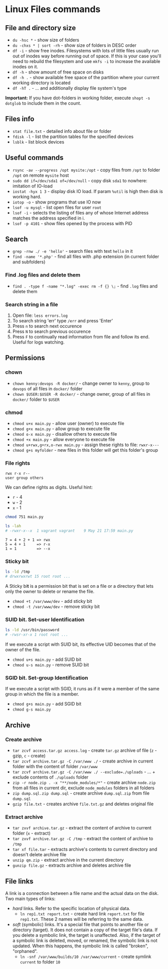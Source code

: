 # Linux Files commands

## File and directory size

- `du -hsc *` - show size of folders
- `du -chxs * | sort -rh` - show size of folders in DESC order
- `df -i` - show free inodes. Filesystems with lots of little files usually run out of inodes way before running out of space. If this is your case you'll need to rebuild the filesystem and use `mkfs -i` to increase the available inodes on it.
- `df -h` - show amount of free space on disks
- `df -h .` - show available free space of the partition where your current working directory is located
- `df -hT .` - ... and additionally display file system's type

**Important:** If you have dot-folders in working folder, execute `shopt -s dotglob` to include them in the count.

## Files info

- `stat file.txt` - detailed info about file or folder
- `fdisk -l` - list the partition tables for the specified devices
- `lsblk` - list block devices

## Useful commands

- `rsync -av --progress /opt mysite:/opt` - copy files from `/opt` to folder `/opt` on remote `mysite` host
- `sudo dd if=/dev/sda1 of=/dev/null` - copy disk `sda1` to nowhere: imitation of IO-load
- `iostat -hyx 1 3` - display disk IO load. If param `%util` is high then disk is working hard. 
- `iotop -o` - show programs that use IO now
- `lsof -u mysql` - list open files for user `root`
- `lsof -i` - selects  the  listing of files any of whose Internet address matches the address specified in i.
- `lsof -p 4101` - show files opened by the process with PID

## Search

- `grep -rnw ./ -e 'hello'` - search files with text `hello` in it
- `find -name '*.php'` - find all files with .php extension (in current folder and subfolders)

### Find .log files and delete them

- `find . -type f -name "*.log" -exec rm -f {} \;` - find `.log` files and delete them

### Search string in a file

1. Open file: `less errors.log`
2. To search string 'err' type `/err` and press 'Enter'
3. Press `n` to search next occurence
4. Press `N` to search previous occurence
5. Press `F` to continually read information from file and follow its end. Useful for logs watching.

## Permissions

### chown

- `chown kenny:devops -R docker/` - change owner to `kenny`, group to `devops` of all files in `docker/` folder
- `chown $USER:$USER -R docker/` - change owner, group of all files in `docker/` folder to `$USER`

### chmod

- `chmod u+x main.py` - allow user (owner) to execute file
- `chmod g+x main.py` - allow group to execute file
- `chmod o-x main.py` - disallow others to execute file
- `chmod +x main.py` - allow everyone to execute file 
- `chmod u+rwx,g+rx,o-rwx main.py` - assign these rights to file: `rwxr-x---`
- `chmod g+s myfolder` - new files in this folder will get this folder's group

### File rights

```
rwx r-x r--
user group others
```
We can define rights as digits. Useful hint:
- `r` - 4
- `w` - 2
- `x` - 1

```bash
chmod 751 main.py

ls -lah
# -rwxr-x--x  1 vagrant vagrant    9 May 21 17:59 main.py
```
```
7 = 4 + 2 + 1 => rwx
5 = 4 + 1     => r-x
1 = 1         => --x
```

### Sticky bit

```bash
ls -ld /tmp
# drwxrwxrwt 15 root root ...
```

A Sticky bi**t** is a permission bit that is set on a file or a directory that lets only the owner to delete or rename the file.

- `chmod +t /var/www/dev` - add sticky bit
- `chmod -t /var/www/dev` - remove sticky bit

### SUID bit. Set-user Identification

```bash
ls -ld /usr/bin/password
# -rwsr-xr-x 1 root root ...
```

If we execute a script with SUID bit, its effective UID becomes that of the owner of the file.
 
- `chmod u+s main.py` - add SUID bit
- `chmod u-s main.py` - remove SUID bit

### SGID bit. Set-group Identification

If we execute a script with SGID, it runs as if it were a member of the same group in which the file is a member.

- `chmod g+s main.py` - add SGID bit
- `chmod g-s main.py`

## Archive

### Create archive

- `tar zcvf access.tar.gz access.log` - create `tar.gz` archive of file (`z` - gzip, `c` - create)
- `tar zcvf archive.tar.gz -C /var/www ./` - create archive in current folder with the content of folder `/var/www`
- `tar zcvf archive.tar.gz -C /var/www ./ --exclude=./uploads` - ... + exclude contents of `./uploads` folder
- `zip -r node.zip . -x "**/node_modules/*"` - create archive `node.zip` from all files in current dir, exclude `node_modules` folders in all folders
- `zip dump.sql.zip dump.sql` - create archive `dump.sql.zip` from file `dump.sql`
- `gzip file.txt` - creates archive `file.txt.gz` and deletes original file

### Extract archive

- `tar zxvf archive.tar.gz` - extract the content of archive to current folder (`x` - extract)
- `tar zxvf archive.tar.gz -C /tmp` - extract the content of archive to `/tmp`
- `tar xf file.tar` - extracts archive's contents to current directory and doesn't delete archive file
- `unzip qm.zip` - extract archive in the current directory
- `gunzip file.gz` - extracts archive and deletes archive file

## File links

A link is a connection between a file name and the actual data on the disk. Two main types of links: 
- *hard* links. Refer to the specific location of physical data.
  - `ln rep1.txt report.txt` - create hard link `report.txt` for file `rep1.txt`. These 2 names will be referring to the same data.
- *soft* (symbolic) links. It's a special file that points to another file or directory (target). It does not contain a copy of the target file's data. If you delete a symbolic link, the target is unaffected. Also, if the target of a symbolic link is deleted, moved, or renamed, the symbolic link is not updated. When this happens, the symbolic link is called "broken", "orphaned".
  - `ln -snf /var/www/builds/10 /var/www/current` - create symlink `current` to folder `10`

